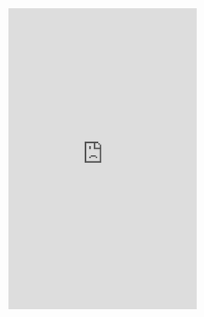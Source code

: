 <iframe id="JotFormIFrame-242175718264460" title="Marketplace" allow="geolocation; microphone; camera" src="https://www.jotform.com/app/242175718264460?appEmbedded=1" style="height:600px; width:375px; border: 0;"></iframe>
